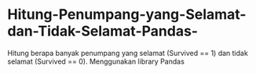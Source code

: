 # Hitung-Penumpang-yang-Selamat-dan-Tidak-Selamat-Pandas-
Hitung berapa banyak penumpang yang selamat (Survived == 1) dan tidak selamat (Survived == 0). Menggunakan library Pandas
